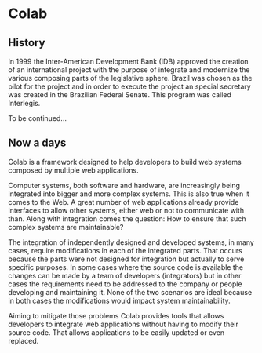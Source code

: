
Colab
======

History
--------

In 1999 the Inter-American Development Bank (IDB) approved the creation of an international project with the purpose of integrate and modernize the various composing parts of the legislative sphere. Brazil was chosen as the pilot for the project and in order to execute the project an special secretary was created in the Brazilian Federal Senate. This program was called Interlegis.

To be continued...


Now a days
-----------

Colab is a framework designed to help developers to build web systems composed by multiple web applications.

Computer systems, both software and hardware, are increasingly being integrated into bigger and more complex systems. This is also true when it comes to the Web. A great number of web applications already provide interfaces to allow other systems, either web or not to communicate with than. Along with integration comes the question: How to ensure that such complex systems are maintainable?

The integration of independently designed and developed systems, in many cases, require modifications in each of the integrated parts. That occurs because the parts were not designed for integration but actually to serve specific purposes. In some cases where the source code is available the changes can be made by a team of developers (integrators) but in other cases the requirements need to be addressed to the company or people developing and maintaining it. None of the two scenarios are ideal because in both cases the modifications would impact system maintainability.

Aiming to mitigate those problems Colab provides tools that allows developers to integrate web applications without having to modify their source code. That allows applications to be easily updated or even replaced.
